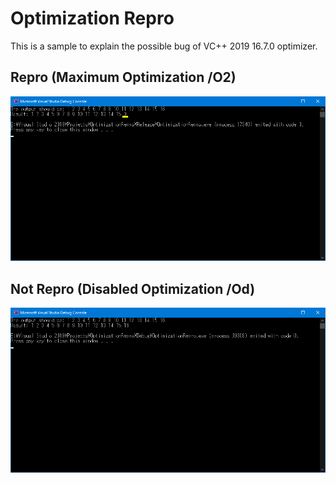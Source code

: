 ﻿# Optimization Repro

This is a sample to explain the possible bug of VC++ 2019 16.7.0 optimizer.

## Repro (Maximum Optimization /O2)

![Repro (Maximum Optimization /O2)](repro.png)

## Not Repro (Disabled Optimization /Od)

![Not Repro (Disabled Optimization /Od)](not_repro.png)
